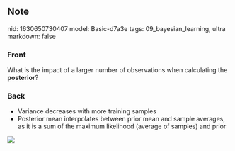 ## Note
nid: 1630650730407
model: Basic-d7a3e
tags: 09_bayesian_learning, ultra
markdown: false

### Front
What is the impact of a larger number of observations when
calculating the <b>posterior</b>?

### Back
<ul>
  <li>
    <div>
      Variance decreases with more training samples
    </div>
  <li>
    <div>
      Posterior mean interpolates between prior mean and sample
      averages, as it is a sum of the maximum likelihood (average
      of samples) and prior
    </div>
</ul>
<div><img src=
paste-8405ec9aba8b229a8d397ccc0a6285ad26ccd855.jpg></div>

